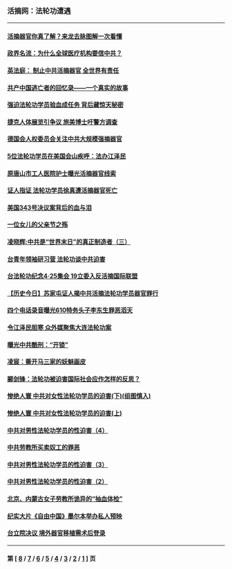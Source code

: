 ### 活摘网：法轮功遭遇
---
#### [活摘器官你真了解？来龙去脉图解一次看懂](../../pages/nf5881/n13013820.md?09090430) 
#### [政界名流：为什么全球医疗机构要信中共？](../../pages/nf5881/n11945479.md?09090430) 
#### [英法庭： 制止中共活摘器官 全世界有责任](../../pages/nf5881/n11330691.md?09090430) 
#### [共产中国逃亡者的回忆录——一个真实的故事](../../pages/nf5881/n10918649.md?09090430) 
#### [强迫法轮功学员验血成任务 背后藏惊天秘密](../../pages/nf5881/n4252384.md?09090430) 
#### [捷克人体展览引争议 旅美博士吁警方调查](../../pages/nf5881/n9429187.md?09090430) 
#### [德国会人权委员会关注中共大规模强摘器官](../../pages/nf5881/n8418950.md?09090430) 
#### [5位法轮功学员在美国会山疾呼：法办江泽民](../../pages/nf5881/n8101519.md?09090430) 
#### [原唐山市工人医院护士曝光活摘器官线索](../../pages/nf5881/n8076384.md?09090430) 
#### [证人指证 法轮功学员徐真遭活摘器官死亡](../../pages/nf5881/n8042467.md?09090430) 
#### [美国343号决议案背后的血与泪](../../pages/nf5881/n8020684.md?09090430) 
#### [一位女儿的父亲节之殇](../../pages/nf5881/n8014122.md?09090430) 
#### [凌晓辉:中共是“世界末日”的真正制造者（三）](../../pages/nf5881/n4210333.md?09090430) 
#### [台青年领袖研习营 法轮功谈中共迫害](../../pages/nf5881/n4141857.md?09090430) 
#### [台法轮功纪念4‧25集会 19立委入反活摘国际联盟](../../pages/nf5881/n4141821.md?09090430) 
#### [【历史今日】苏家屯证人揭中共活摘法轮功学员器官罪行](../../pages/nf5881/n4135912.md?09090430) 
#### [四个电话录音曝光610特务头子李东生罪恶滔天](../../pages/nf5881/n4040060.md?09090430) 
#### [令江泽民胆寒 众外媒聚焦大连法轮功案](../../pages/nf5881/n3932671.md?09090430) 
#### [曝光中共酷刑：“开锁”](../../pages/nf5881/n3889373.md?09090430) 
#### [凌宸：撕开马三家的妖魅画皮](../../pages/nf5881/n3849369.md?09090430) 
#### [郦剑锋：法轮功被迫害国际社会应作怎样的反思？](../../pages/nf5881/n3824560.md?09090430) 
#### [惨绝人寰 中共对女性法轮功学员的迫害(下)(组图慎入)](../../pages/nf5881/n3816285.md?09090430) 
#### [惨绝人寰 中共对女性法轮功学员的迫害(上)](../../pages/nf5881/n3815374.md?09090430) 
#### [中共对男性法轮功学员的性迫害（4）](../../pages/nf5881/n3769144.md?09090430) 
#### [中共劳教所买卖奴工的罪恶](../../pages/nf5881/n3769378.md?09090430) 
#### [中共对男性法轮功学员的性迫害（3）](../../pages/nf5881/n3768231.md?09090430) 
#### [中共对男性法轮功学员的性迫害（2）](../../pages/nf5881/n3767211.md?09090430) 
#### [北京、内蒙古女子劳教所诡异的“抽血体检”](../../pages/nf5881/n3753158.md?09090430) 
#### [纪实大片《自由中国》墨尔本举办私人预映](../../pages/nf5881/n3743337.md?09090430) 
#### [台立院决议 境外器官移植需术后登录](../../pages/nf5881/n3741520.md?09090430) 

---
#### 第 [ [8](./8.md?09090430) / [7](./7.md?09090430) / [6](./6.md?09090430) / [5](./5.md?09090430) / [4](./4.md?09090430) / [3](./3.md?09090430) / [2](./2.md?09090430) / [1](./1.md?09090430) ] 页
